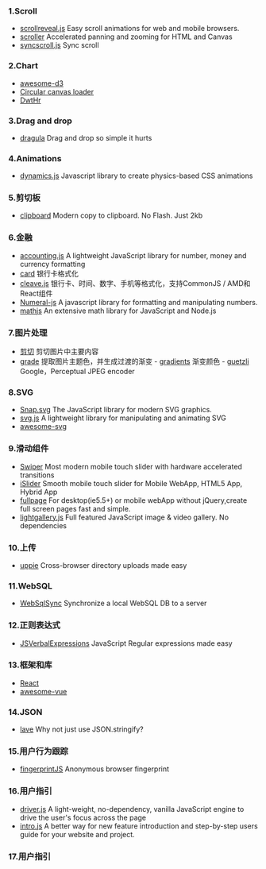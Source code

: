 ### 1.Scroll

* [scrollreveal.js](https://github.com/jlmakes/scrollreveal.js)
  Easy scroll animations for web and mobile browsers.
* [scroller](https://github.com/zynga/scroller)
  Accelerated panning and zooming for HTML and Canvas
* [syncscroll.js](https://github.com/asvd/syncscroll)
  Sync scroll

### 2.Chart

* [awesome-d3](https://github.com/wbkd/awesome-d3)
* [Circular canvas loader](http://codepen.io/pimskie/pen/rtijd)
* [DwtHr](http://codepen.io/ZetaHunter/pen/DwtHr)

### 3.Drag and drop

* [dragula](https://github.com/bevacqua/dragula)
  Drag and drop so simple it hurts

### 4.Animations

* [dynamics.js](https://github.com/michaelvillar/dynamics.js)
  Javascript library to create physics-based CSS animations

### 5.剪切板

* [clipboard](https://github.com/zenorocha/clipboard.js)
  Modern copy to clipboard. No Flash. Just 2kb

### 6.金融

* [accounting.js](https://github.com/openexchangerates/accounting.js)
  A lightweight JavaScript library for number, money and currency formatting
* [card](https://github.com/jessepollak/card)
  银行卡格式化
* [cleave.js](https://github.com/nosir/cleave.js)
  银行卡、时间、数字、手机等格式化，支持CommonJS / AMD和React组件
* [Numeral-js](https://github.com/adamwdraper/Numeral-js)
  A javascript library for formatting and manipulating numbers.
* [mathjs](https://github.com/josdejong/mathjs)
  An extensive math library for JavaScript and Node.js

### 7.图片处理

* [剪切](https://github.com/jwagner/smartcrop.js/)
  剪切图片中主要内容
* [grade](https://github.com/benhowdle89/grade)
  提取图片主题色，并生成过渡的渐变  -
  [gradients](https://github.com/sarcadass/granim.js)
  渐变颜色  -
  [guetzli](https://github.com/google/guetzli)
  Google，Perceptual JPEG encoder

### 8.SVG

* [Snap.svg](https://github.com/adobe-webplatform/Snap.svg)
  The JavaScript library for modern SVG graphics.
* [svg.js](http://svgjs.com/)
  A lightweight library for manipulating and animating SVG
* [awesome-svg](https://github.com/willianjusten/awesome-svg)

### 9.滑动组件

* [Swiper](https://github.com/nolimits4web/Swiper)
  Most modern mobile touch slider with hardware accelerated transitions
* [iSlider](https://github.com/peunzhang/iSlider)
  Smooth mobile touch slider for Mobile WebApp, HTML5 App, Hybrid App
* [fullpage](https://github.com/peunzhang/fullpage)
  For desktop\(ie5.5+\) or mobile webApp without jQuery,create full screen pages fast and simple.
* [lightgallery.js](https://github.com/sachinchoolur/lightgallery.js)
  Full featured JavaScript image 
  &
   video gallery. No dependencies

### 10.上传

* [uppie](https://github.com/silverwind/uppie)
  Cross-browser directory uploads made easy

### 11.WebSQL

* [WebSqlSync](https://github.com/orbitaloop/WebSqlSync)
  Synchronize a local WebSQL DB to a server

### 12.正则表达式

* [JSVerbalExpressions](https://github.com/VerbalExpressions/JSVerbalExpressions)
  JavaScript Regular expressions made easy

### 13.框架和库

* [React](https://github.com/nowgoant/fek/tree/master/react)
* [awesome-vue](https://github.com/vuejs/awesome-vue)

### 14.JSON

* [lave](https://github.com/jed/lave)
  Why not just use JSON.stringify?

### 15.用户行为跟踪

* [fingerprintJS](https://github.com/Valve/fingerprintJS)
  Anonymous browser fingerprint

### 16.用户指引

* [driver.js](https://github.com/kamranahmedse/driver.js)
  A light-weight, no-dependency, vanilla JavaScript engine to drive the user's focus across the page
* [intro.js](https://github.com/usablica/intro.js)
  A better way for new feature introduction and step-by-step users guide for your website and project.

### 17.用户指引



